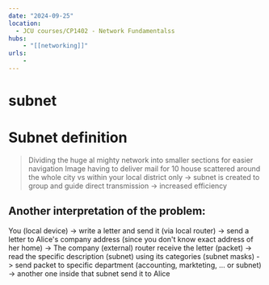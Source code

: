 ```yaml
---
date: "2024-09-25"
location: 
  - JCU courses/CP1402 - Network Fundamentalss
hubs: 
    - "[[networking]]"
urls:
    - 
---
```


# subnet
# Subnet definition
> Dividing the huge al mighty network into smaller sections for easier navigation
> Image having to deliver mail for 10 house scattered around the whole city vs within your local district only
> -> subnet is created to group and guide direct transmission -> increased efficiency

## Another interpretation of the problem:
You (local device) -> write a letter and send it (via local router) -> send a letter to Alice's company address (since you don't know exact address of her home)
-> The company (external) router receive the letter (packet) -> read the specific description (subnet) using its categories (subnet masks)
-> send packet to specific department (accounting, markteting, ... or subnet) -> another one inside that subnet send it to Alice 

